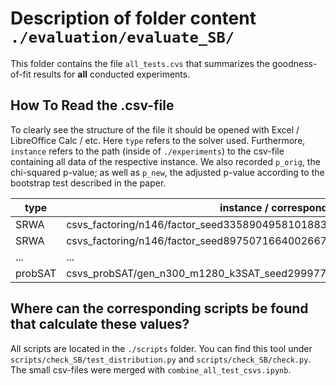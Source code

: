# Description of folder content `./evaluation/evaluate_SB/`

This folder contains the file `all_tests.cvs` that summarizes the goodness-of-fit results for **all** conducted experiments.

## How To Read the .csv-file

To clearly see the structure of the file it should be opened with Excel / LibreOffice Calc / etc.
Here `type` refers to the solver used.
Furthermore, `instance` refers to the path (inside of `./experiments`) to the csv-file containing all data of the respective instance.
We also recorded `p_orig`, the chi-squared p-value; as well as `p_new`, the adjusted p-value according to the bootstrap test described in the paper.


| type    | instance / corresponding csv                                                      | p_orig             | p_new |
|---------|----------------------------------------------------------------------------------|--------------------|-------|
| SRWA    | csvs_factoring/n146/factor_seed3358904958101883040_minn128_maxn256_composite.csv | 0.7466741280021799 | 0.74  |
| SRWA    | csvs_factoring/n146/factor_seed8975071664002667775_minn128_maxn256_composite.csv | 0.4833242449016112 | 0.55  |
|   ...   |              ...                                                                 |   ...              |  ...  |
| probSAT | csvs_probSAT/gen_n300_m1280_k3SAT_seed2999771048.csv                             | 0.7524938299854597 | 0.75  |


## Where can the corresponding scripts be found that calculate these values?

All scripts are located in the `./scripts` folder.
You can find this tool under `scripts/check_SB/test_distribution.py` and `scripts/check_SB/check.py`.
The small csv-files were merged with `combine_all_test_csvs.ipynb`.
